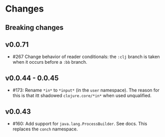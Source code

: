 # Changes

## Breaking changes

## v0.0.71
- #267 Change behavior of reader conditionals: the `:clj` branch is taken when
  it occurs before a `:bb` branch.

## v0.0.44 - 0.0.45
- #173: Rename `*in*` to `*input*` (in the `user` namespace). The reason for
  this is that itt shadowed `clojure.core/*in*` when used unqualified.

## v0.0.43
- #160: Add support for `java.lang.ProcessBuilder`. See docs. This replaces the
  `conch` namespace.
